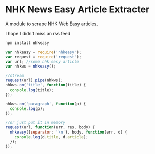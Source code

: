# NHK News Easy Article Extracter

A module to scrape NHK Web Easy articles.

I hope I didn't miss an rss feed

```js
npm install nhkeasy
```

```js
var nhkeasy = require('nhkeasy');
var request = require('request');
var url; //some nhk easy article
var nhkws = nhkeasy();

//stream
request(url).pipe(nhkws);
nhkws.on('title', function(title) {
  console.log(title); 
});

nhkws.on('paragraph', function(p) {
  console.log(p);
});

//or just put it in memory
request(url, function(err, res, body) {
  nhkeasy({separator: '\n'}, body, function(err, d) {
    console.log(d.title, d.article);
  });
});
```